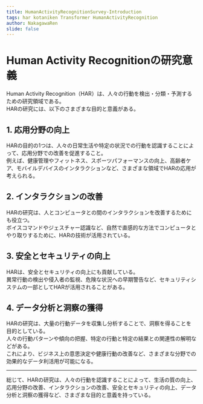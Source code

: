```yaml
---
title: HumanActivityRecognitionSurvey-Introduction
tags: har kotaniken Transformer HumanActivityRecognition
author: NakagawaRen
slide: false
---
```

# Human Activity Recognitionの研究意義

Human Activity Recognition（HAR）は、人々の行動を検出・分類・予測するための研究領域である。  
HARの研究には、以下のさまざまな目的と意義がある。  

## 1. 応用分野の向上
HARの目的の1つは、人々の日常生活や特定の状況での行動を認識することによって、応用分野での改善を促進すること。  
 例えば、健康管理やフィットネス、スポーツパフォーマンスの向上、高齢者ケア、モバイルデバイスのインタラクションなど、さまざまな領域でHARの応用が考えられる。  

## 2. インタラクションの改善
HARの研究は、人とコンピュータとの間のインタラクションを改善するためにも役立つ。  
ボイスコマンドやジェスチャー認識など、自然で直感的な方法でコンピュータとやり取りするために、HARの技術が活用されている。  

## 3. 安全とセキュリティの向上
HARは、安全とセキュリティの向上にも貢献している。  
異常行動の検出や侵入者の監視、危険な状況への早期警告など、セキュリティシステムの一部としてHARが活用されることがある。  

## 4. データ分析と洞察の獲得
HARの研究は、大量の行動データを収集し分析することで、洞察を得ることを目的としている。  
人々の行動パターンや傾向の把握、特定の行動と特定の結果との関連性の解明などがある。  
これにより、ビジネス上の意思決定や健康行動の改善など、さまざまな分野での効果的なデータ利活用が可能になる。  

----  

総じて、HARの研究は、人々の行動を認識することによって、生活の質の向上、応用分野の改善、インタラクションの改善、安全とセキュリティの向上、データ分析と洞察の獲得など、さまざまな目的と意義を持っている。  
